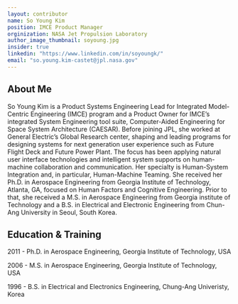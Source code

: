 ```yaml
---
layout: contributor
name: So Young Kim
position: IMCE Product Manager
orginization: NASA Jet Propulsion Laboratory
author_image_thumbnail: soyoung.jpg
insider: true
linkedin: "https://www.linkedin.com/in/soyoungk/"
email: "so.young.kim-castet@jpl.nasa.gov"
---
```


## About Me
So Young Kim is a Product Systems Engineering Lead for Integrated Model-Centric Engineering (IMCE) program and a Product Owner for IMCE’s integrated System Engineering tool suite, Computer-Aided Engineering for Space System Architecture (CAESAR). Before joining JPL, she worked at General Electric’s Global Research center, shaping and leading programs for designing systems for next generation user experience such as Future Flight Deck and Future Power Plant. The focus has been applying natural user interface technologies and intelligent system supports on human-machine collaboration and communication. Her specialty is Human-System Integration and, in particular, Human-Machine Teaming. She received her Ph.D. in Aerospace Engineering from Georgia Institute of Technology, Atlanta, GA, focused on Human Factors and Cognitive Engineering. Prior to that, she received a M.S. in Aerospace Engineering from Georgia institute of Technology and a B.S. in Electrical and Electronic Engineering from Chun-Ang University in Seoul, South Korea.
## Education & Training

2011  - Ph.D. in Aerospace Engineering, Georgia Institute of Technology, USA

2006 - M.S. in Aerospace Engineering, Georgia Institute of Technology, USA

1996  - B.S. in Electrical and Electronics Engineering, Chung-Ang Univeristy, Korea
